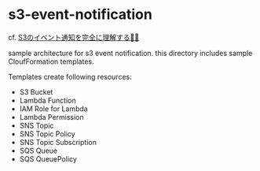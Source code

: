# s3-event-notification

cf. [S3のイベント通知を完全に理解する🧘‍♀️](https://bluepixel.hatenablog.com/entry/2020/05/04/213030)

sample architecture for s3 event notification.
this directory includes sample CloufFormation templates.

Templates create following resources:

- S3 Bucket
- Lambda Function
- IAM Role for Lambda
- Lambda Permission
- SNS Topic
- SNS Topic Policy
- SNS Topic Subscription
- SQS Queue
- SQS QueuePolicy
